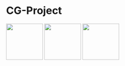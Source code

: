 # CG-Project

<img src="https://github.com/AmithChatriki/CG-CatchMe-Game/assets/96742369/3dcd76b3-37f5-4204-a470-92d4b63bbdbf"  width="100" height="100">

<img src="https://github.com/AmithChatriki/CG-CatchMe-Game/assets/96742369/e6736e23-56ad-4806-9457-2fed31d6ef5e"  width="100" height="100">

<img src="https://github.com/AmithChatriki/CG-CatchMe-Game/assets/96742369/de70c18b-deb7-4bf5-a6e1-5002ab9d14bc"  width="100" height="100">
